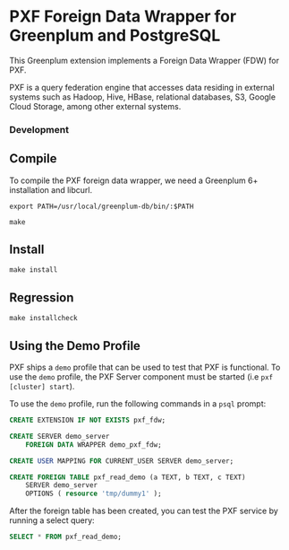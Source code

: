 # PXF Foreign Data Wrapper for Greenplum and PostgreSQL

This Greenplum extension implements a Foreign Data Wrapper (FDW) for PXF.

PXF is a query federation engine that accesses data residing in external systems
such as Hadoop, Hive, HBase, relational databases, S3, Google Cloud Storage,
among other external systems.

### Development

## Compile

To compile the PXF foreign data wrapper, we need a Greenplum 6+ installation and libcurl.

    export PATH=/usr/local/greenplum-db/bin/:$PATH

    make

## Install

    make install

## Regression

    make installcheck

## Using the Demo Profile

PXF ships a `demo` profile that can be used to test that PXF is functional. To use the `demo` profile, the PXF
Server component must be started (i.e `pxf [cluster] start`).

To use the `demo` profile, run the following commands in a `psql` prompt:

```sql
CREATE EXTENSION IF NOT EXISTS pxf_fdw;

CREATE SERVER demo_server
    FOREIGN DATA WRAPPER demo_pxf_fdw;

CREATE USER MAPPING FOR CURRENT_USER SERVER demo_server;

CREATE FOREIGN TABLE pxf_read_demo (a TEXT, b TEXT, c TEXT)
    SERVER demo_server
    OPTIONS ( resource 'tmp/dummy1' );
```

After the foreign table has been created, you can test the PXF service by running a select query:

```sql
SELECT * FROM pxf_read_demo;
```